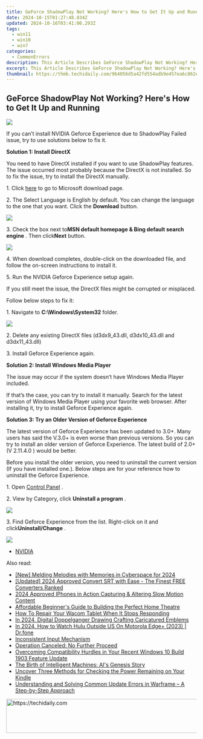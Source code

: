 ```yaml
---
title: GeForce ShadowPlay Not Working? Here's How to Get It Up and Running
date: 2024-10-15T01:27:48.834Z
updated: 2024-10-16T03:41:06.293Z
tags:
  - win11
  - win10
  - win7
categories:
  - CommonErrors
description: This Article Describes GeForce ShadowPlay Not Working? Here's How to Get It Up and Running
excerpt: This Article Describes GeForce ShadowPlay Not Working? Here's How to Get It Up and Running
thumbnail: https://thmb.techidaily.com/964056d5a42fd554adb9e457ea6c862e5065495ad6b360af575e17501ef981e0.png
---
```


## GeForce ShadowPlay Not Working? Here's How to Get It Up and Running

![](https://images.drivereasy.com/wp-content/uploads/2017/02/img_58a5108650acb.jpg)
  
 If you can’t install NVIDIA Geforce Experience due to ShadowPlay Failed issue, try to use solutions below to fix it.
  
**Solution 1: Install DirectX**
  
 You need to have DirectX installed if you want to use ShadowPlay features. The issue occurred most probably because the DirectX is not installed. So to fix the issue, try to install the DirectX manually.
  
1\. Click [here](https://www.microsoft.com/en-us/download/details.aspx?displaylang=en&id=35) to go to Microsoft download page.
  
 2\. The Select Language is English by default. You can change the language to the one that you want. Click the **Download** button.
  
![](https://images.drivereasy.com/wp-content/uploads/2017/02/img_58a518db6c968.png)
  
 3\. Check the box next to**MSN default homepage & Bing default search engine** . Then click**Next** button.

![](https://images.drivereasy.com/wp-content/uploads/2017/02/img_58a5192290ca1.jpg)

 4\. When download completes, double-click on the downloaded file, and follow the on-screen instructions to install it.
  
5\. Run the NVIDIA Geforce Experience setup again.
  
 If you still meet the issue, the DirectX files might be corrupted or misplaced.
  
Follow below steps to fix it:
  
1\. Navigate to **C:\\Windows\\System32** folder.
  
![](https://images.drivereasy.com/wp-content/uploads/2017/02/img_58a52203a5426.jpg)

 2\. Delete any existing DirectX files (d3dx9\_43.dll, d3dx10\_43.dll and d3dx11\_43.dll)
  
3\. Install Geforce Experience again.
  
 **Solution 2: Install Windows Media Player**
  
 The issue may occur if the system doesn’t have Windows Media Player included.
  
 If that’s the case, you can try to install it manually. Search for the latest version of Windows Media Player using your favorite web browser. After installing it, try to install Geforce Experience again.
  
**Solution 3: Try an Older Version of Geforce Experience**
  
 The latest version of Geforce Experience has been updated to 3.0+. Many users has said the V.3.0+ is even worse than previous versions. So you can try to install an older version of Geforce Experience. The latest build of 2.0+ (V 2.11.4.0 ) would be better.
  
 Before you install the older version, you need to uninstall the current version (If you have installed one.).
 Below steps are for your reference how to uninstall the Geforce Experience.
  
1\. Open [Control Panel](https://tools.techidaily.com/drivereasy/download/) .
  
2\. View by Category, click **Uninstall a program** .
  
![](https://images.drivereasy.com/wp-content/uploads/2017/02/img_58a5275f0cbee.jpg)
  
 3\. Find Geforce Experience from the list. Right-click on it and click**Uninstall/Change** .

![](https://images.drivereasy.com/wp-content/uploads/2017/02/img_58a527aa1ee43.jpg)

* [NVIDIA](https://tools.techidaily.com/drivereasy/download/)

<ins class="adsbygoogle"
     style="display:block"
     data-ad-format="autorelaxed"
     data-ad-client="ca-pub-7571918770474297"
     data-ad-slot="1223367746"></ins>

<ins class="adsbygoogle"
     style="display:block"
     data-ad-client="ca-pub-7571918770474297"
     data-ad-slot="8358498916"
     data-ad-format="auto"
     data-full-width-responsive="true"></ins>

<span class="atpl-alsoreadstyle">Also read:</span>
<div><ul>
<li><a href="https://fox-hovers.techidaily.com/new-melding-melodies-with-memories-in-cyberspace-for-2024/"><u>[New] Melding Melodies with Memories in Cyberspace for 2024</u></a></li>
<li><a href="https://fox-blue.techidaily.com/updated-2024-approved-convert-srt-with-ease-the-finest-free-converters-ranked/"><u>[Updated] 2024 Approved Convert SRT with Ease - The Finest FREE Converters Ranked</u></a></li>
<li><a href="https://extra-guidance.techidaily.com/2024-approved-iphones-in-action-capturing-and-altering-slow-motion-content/"><u>2024 Approved IPhones in Action Capturing & Altering Slow Motion Content</u></a></li>
<li><a href="https://techtrends.techidaily.com/affordable-beginners-guide-to-building-the-perfect-home-theatre/"><u>Affordable Beginner's Guide to Building the Perfect Home Theatre</u></a></li>
<li><a href="https://win-howtos.techidaily.com/how-to-repair-your-wacom-tablet-when-it-stops-responding/"><u>How To Repair Your Wacom Tablet When It Stops Responding</u></a></li>
<li><a href="https://facebook-videos.techidaily.com/in-2024-digital-doppelganger-drawing-crafting-caricatured-emblems/"><u>In 2024, Digital Doppelganger Drawing Crafting Caricatured Emblems</u></a></li>
<li><a href="https://phone-solutions.techidaily.com/in-2024-how-to-watch-hulu-outside-us-on-motorola-edgeplus-2023-drfone-by-drfone-virtual-android/"><u>In 2024, How to Watch Hulu Outside US On Motorola Edge+ (2023) | Dr.fone</u></a></li>
<li><a href="https://win-howtos.techidaily.com/inconsistent-input-mechanism/"><u>Inconsistent Input Mechanism</u></a></li>
<li><a href="https://win-howtos.techidaily.com/operation-canceled-no-further-proceed/"><u>Operation Canceled: No Further Proceed</u></a></li>
<li><a href="https://win-howtos.techidaily.com/overcoming-compatibility-hurdles-in-your-recent-windows-10-build-1903-feature-update/"><u>Overcoming Compatibility Hurdles in Your Recent Windows 10 Build 1903 Feature Update</u></a></li>
<li><a href="https://tech-haven.techidaily.com/the-birth-of-intelligent-machines-ais-genesis-story/"><u>The Birth of Intelligent Machines: AI's Genesis Story</u></a></li>
<li><a href="https://discover-bits.techidaily.com/uncover-three-methods-for-checking-the-power-remaining-on-your-kindle/"><u>Uncover Three Methods for Checking the Power Remaining on Your Kindle</u></a></li>
<li><a href="https://win-howtos.techidaily.com/understanding-and-solving-common-update-errors-in-warframe-a-step-by-step-approach/"><u>Understanding and Solving Common Update Errors in Warframe – A Step-by-Step Approach</u></a></li>
</ul></div>

<!-- affiliate ads begin -->
<a href="https://aligracehair.sjv.io/c/5597632/1948937/19272" target="_top" id="1948937">
  <img src="//a.impactradius-go.com/display-ad/19272-1948937" border="0" alt="https://techidaily.com" width="728" height="90"/>
</a>
<img height="0" width="0" src="https://aligracehair.sjv.io/i/5597632/1948937/19272" style="position:absolute;visibility:hidden;" border="0" />
<!-- affiliate ads end -->

